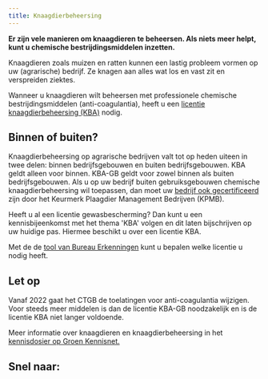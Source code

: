 ```yaml
---
title: Knaagdierbeheersing
---
```

**Er zijn vele manieren om knaagdieren te beheersen. Als niets meer helpt, kunt u chemische bestrijdingsmiddelen inzetten.**

Knaagdieren zoals muizen en ratten kunnen een lastig probleem vormen op uw (agrarische) bedrijf. Ze knagen aan alles wat los en vast zit en verspreiden ziektes.

Wanneer u knaagdieren wilt beheersen met professionele chemische bestrijdingsmiddelen (anti-coagulantia), heeft u een [licentie knaagdierbeheersing (KBA)](/licenties/welke-licenties-zijn-er/licentie-knaagdierbeheersing-op-agrarische-bedrijven) nodig.

## Binnen of buiten?

Knaagdierbeheersing op agrarische bedrijven valt tot op heden uiteen in twee delen: binnen bedrijfsgebouwen en buiten bedrijfsgebouwen.
KBA geldt alleen voor binnen.
KBA-GB geldt voor zowel binnen als buiten
bedrijfsgebouwen.
Als u op uw bedrijf buiten gebruiksgebouwen chemische knaagdierbeheersing wil toepassen, dan moet uw [bedrijf ook gecertificeerd](/wat-wij-doen/KBA-GB-gecertificeerde-bedrijven) zijn door het Keurmerk Plaagdier Management Bedrijven (KPMB).

Heeft u al een licentie gewasbescherming? Dan kunt u een kennisbijeenkomst met het thema 'KBA' volgen en dit laten bijschrijven op uw huidige pas. Hiermee beschikt u over een licentie KBA.

Met de de [tool van Bureau Erkenningen](/licenties/welke-licentie-heb-ik-nodig) kunt u bepalen welke licentie u nodig heeft.

## Let op

Vanaf 2022 gaat het CTGB de toelatingen voor anti-coagulantia wijzigen. Voor steeds meer middelen is dan de licentie KBA-GB noodzakelijk en is de licentie KBA niet langer voldoende.

Meer informatie over knaagdieren en knaagdierbeheersing in het [kennisdosier op Groen Kennisnet.](https://www.groenkennisnet.nl/nl/groenkennisnet/show/dossier-knaagdierbeheersing.htm)

## Snel naar:

<link-container>
<link-button link='{"name": "Licenties knaagdier-beheersing","url": "/licenties/welke-licenties-zijn-er"}' ></link-button>
<link-button link='{"name": "Welke licentie heb ik nodig?","url": "/licenties/welke-licentie-heb-ik-nodig"}' ></link-button>
<link-button link='{"name": "Licentie aanvragen","url": "/licenties/licentie-aanvragen"}' ></link-button>
<link-button link='{"name": "Wetten en regels","url": "/licenties/wetten-en-regels"}' ></link-button>
</link-container>
